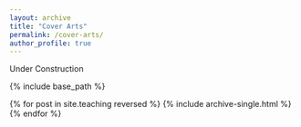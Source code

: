 ```yaml
---
layout: archive
title: "Cover Arts"
permalink: /cover-arts/
author_profile: true
---
```


Under Construction

{% include base_path %}

{% for post in site.teaching reversed %}
  {% include archive-single.html %}
{% endfor %}
